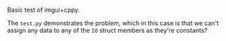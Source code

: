 Basic test of imgui+cppy.

The `test.py` demonstrates the problem, which in this case is that we can't
assign any data to any of the `IO` struct members as they're constants?
